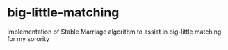 # big-little-matching
Implementation of Stable Marriage algorithm to assist in big-little matching for my sorority 
